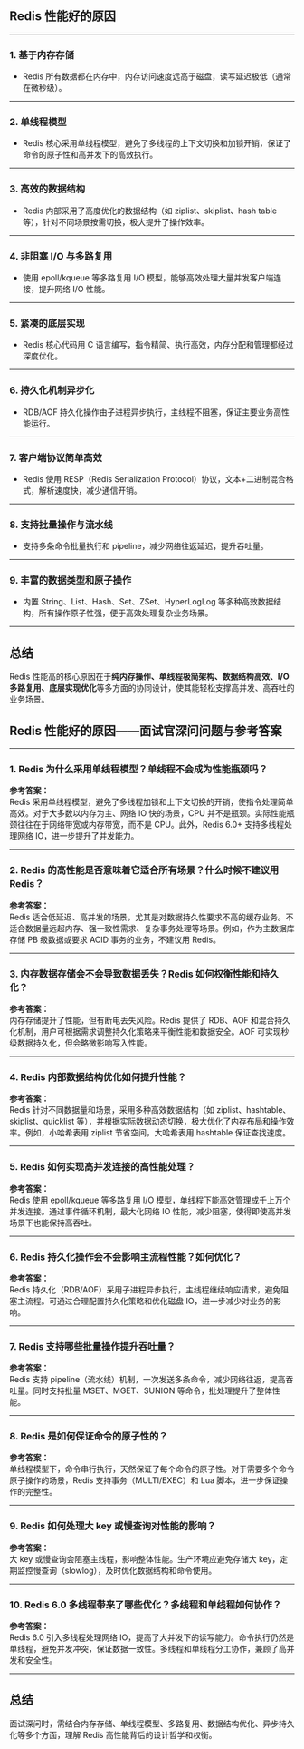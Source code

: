 ## Redis 性能好的原因

---

### 1. 基于内存存储

- Redis 所有数据都在内存中，内存访问速度远高于磁盘，读写延迟极低（通常在微秒级）。

---

### 2. 单线程模型

- Redis 核心采用单线程模型，避免了多线程的上下文切换和加锁开销，保证了命令的原子性和高并发下的高效执行。

---

### 3. 高效的数据结构

- Redis 内部采用了高度优化的数据结构（如 ziplist、skiplist、hash table 等），针对不同场景按需切换，极大提升了操作效率。

---

### 4. 非阻塞 I/O 与多路复用

- 使用 epoll/kqueue 等多路复用 I/O 模型，能够高效处理大量并发客户端连接，提升网络 I/O 性能。

---

### 5. 紧凑的底层实现

- Redis 核心代码用 C 语言编写，指令精简、执行高效，内存分配和管理都经过深度优化。

---

### 6. 持久化机制异步化

- RDB/AOF 持久化操作由子进程异步执行，主线程不阻塞，保证主要业务高性能运行。

---

### 7. 客户端协议简单高效

- Redis 使用 RESP（Redis Serialization Protocol）协议，文本+二进制混合格式，解析速度快，减少通信开销。

---

### 8. 支持批量操作与流水线

- 支持多条命令批量执行和 pipeline，减少网络往返延迟，提升吞吐量。

---

### 9. 丰富的数据类型和原子操作

- 内置 String、List、Hash、Set、ZSet、HyperLogLog 等多种高效数据结构，所有操作原子性强，便于高效处理复杂业务场景。

---

## 总结

Redis 性能高的核心原因在于**纯内存操作、单线程极简架构、数据结构高效、I/O 多路复用、底层实现优化**等多方面的协同设计，使其能轻松支撑高并发、高吞吐的业务场景。

## Redis 性能好的原因——面试官深问问题与参考答案

---

### 1. Redis 为什么采用单线程模型？单线程不会成为性能瓶颈吗？

**参考答案：**  
Redis 采用单线程模型，避免了多线程加锁和上下文切换的开销，使指令处理简单高效。对于大多数以内存为主、网络 IO 快的场景，CPU 并不是瓶颈。实际性能瓶颈往往在于网络带宽或内存带宽，而不是 CPU。此外，Redis 6.0+ 支持多线程处理网络 IO，进一步提升了并发能力。

---

### 2. Redis 的高性能是否意味着它适合所有场景？什么时候不建议用 Redis？

**参考答案：**  
Redis 适合低延迟、高并发的场景，尤其是对数据持久性要求不高的缓存业务。不适合数据量远超内存、强一致性需求、复杂事务处理等场景。例如，作为主数据库存储 PB 级数据或要求 ACID 事务的业务，不建议用 Redis。

---

### 3. 内存数据存储会不会导致数据丢失？Redis 如何权衡性能和持久化？

**参考答案：**  
内存存储提升了性能，但有断电丢失风险。Redis 提供了 RDB、AOF 和混合持久化机制，用户可根据需求调整持久化策略来平衡性能和数据安全。AOF 可实现秒级数据持久化，但会略微影响写入性能。

---

### 4. Redis 内部数据结构优化如何提升性能？

**参考答案：**  
Redis 针对不同数据量和场景，采用多种高效数据结构（如 ziplist、hashtable、skiplist、quicklist 等），并根据实际数据动态切换，极大优化了内存布局和操作效率。例如，小哈希表用 ziplist 节省空间，大哈希表用 hashtable 保证查找速度。

---

### 5. Redis 如何实现高并发连接的高性能处理？

**参考答案：**  
Redis 使用 epoll/kqueue 等多路复用 I/O 模型，单线程下能高效管理成千上万个并发连接。通过事件循环机制，最大化网络 IO 性能，减少阻塞，使得即使高并发场景下也能保持高吞吐。

---

### 6. Redis 持久化操作会不会影响主流程性能？如何优化？

**参考答案：**  
Redis 持久化（RDB/AOF）采用子进程异步执行，主线程继续响应请求，避免阻塞主流程。可通过合理配置持久化策略和优化磁盘 IO，进一步减少对业务的影响。

---

### 7. Redis 支持哪些批量操作提升吞吐量？

**参考答案：**  
Redis 支持 pipeline（流水线）机制，一次发送多条命令，减少网络往返，提高吞吐量。同时支持批量 MSET、MGET、SUNION 等命令，批处理提升了整体性能。

---

### 8. Redis 是如何保证命令的原子性的？

**参考答案：**  
单线程模型下，命令串行执行，天然保证了每个命令的原子性。对于需要多个命令原子操作的场景，Redis 支持事务（MULTI/EXEC）和 Lua 脚本，进一步保证操作的完整性。

---

### 9. Redis 如何处理大 key 或慢查询对性能的影响？

**参考答案：**  
大 key 或慢查询会阻塞主线程，影响整体性能。生产环境应避免存储大 key，定期监控慢查询（slowlog），及时优化数据结构和命令使用。

---

### 10. Redis 6.0 多线程带来了哪些优化？多线程和单线程如何协作？

**参考答案：**  
Redis 6.0 引入多线程处理网络 IO，提高了大并发下的读写能力。命令执行仍然是单线程，避免并发冲突，保证数据一致性。多线程和单线程分工协作，兼顾了高并发和安全性。

---

## 总结

面试深问时，需结合内存存储、单线程模型、多路复用、数据结构优化、异步持久化等多个方面，理解 Redis 高性能背后的设计哲学和权衡。